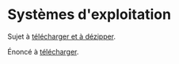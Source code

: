 # Systèmes d'exploitation

Sujet à [télécharger et à dézipper](../zips/C05_OS.zip).

Énoncé à [télécharger](../zips/OS_Eleves.pdf).